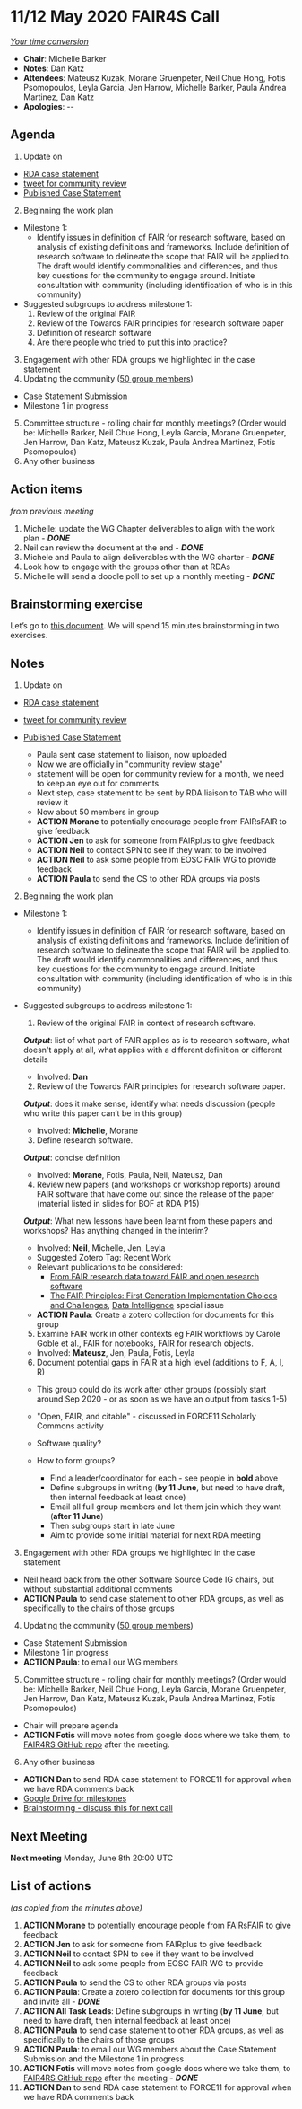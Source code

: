 # 11/12 May 2020 FAIR4S Call

_[Your time conversion](https://www.timeanddate.com/worldclock/fixedtime.html?msg=CaseStatementFAIR4RS&iso=20200512T06&p1=47&ah=1)_


- **Chair**: Michelle Barker
- **Notes**: Dan Katz
- **Attendees**: Mateusz Kuzak, Morane Gruenpeter, Neil Chue Hong, Fotis Psomopoulos, Leyla Garcia, Jen Harrow, Michelle Barker,  Paula Andrea Martinez, Dan Katz
- **Apologies**: --

## Agenda

1. Update on
  - [RDA case statement](https://docs.google.com/document/d/1i2n99MPp02icMBIeaalRGMRKqawl09LQGJcCvTmVeRI/edit?ts=5e9689af#)
  - [tweet for community review](https://twitter.com/orchid00/status/1259763913521901569?s=20)
  - [Published Case Statement](https://www.rd-alliance.org/group/fair-4-research-software-fair4rs-wg/case-statement/fair-research-software-wg-case-statement)
2. Beginning the work plan
  - Milestone 1:
    - Identify issues in definition of FAIR for research software, based on analysis of existing definitions and frameworks. Include definition of research software to delineate the scope that FAIR will be applied to. The draft would identify commonalities and differences, and thus key questions for the community to engage around. Initiate consultation with community (including identification of who is in this community)
  - Suggested subgroups to address milestone 1:
    1. Review of the original FAIR
    2. Review of the Towards FAIR principles for research software paper
    3. Definition of research software
    4. Are there people who tried to put this into practice?
3. Engagement with other RDA groups we highlighted in the case statement
4. Updating the community ([50 group members](https://www.rd-alliance.org/node/69317/members))
  - Case Statement Submission
  - Milestone 1 in progress
5. Committee structure - rolling chair for monthly meetings? (Order would be: Michelle Barker, Neil Chue Hong, Leyla Garcia, Morane Gruenpeter, Jen Harrow, Dan Katz, Mateusz Kuzak, Paula Andrea Martinez, Fotis Psomopoulos)
6. Any other business

## Action items

_from previous meeting_

1. Michelle: update the WG Chapter deliverables to align with the work plan - _**DONE**_
2. Neil can review the document at the end - _**DONE**_
3. Michele and Paula to align deliverables with the WG charter - _**DONE**_
4. Look how to engage with the groups other than at RDAs
5. Michelle will send a doodle poll to set up a monthly meeting - _**DONE**_

## Brainstorming exercise

Let’s go to [this document](https://docs.google.com/document/d/14f0hXT6EQbw6XR8Kx3K-F-pAMDHXFxtKlDdJ8JKzhZ4/edit). We will spend 15 minutes brainstorming in two exercises.

## Notes
1. Update on
  - [RDA case statement](https://docs.google.com/document/d/1i2n99MPp02icMBIeaalRGMRKqawl09LQGJcCvTmVeRI/edit?ts=5e9689af#)
  - [tweet for community review](https://twitter.com/orchid00/status/1259763913521901569?s=20)
  - [Published Case Statement](https://www.rd-alliance.org/group/fair-4-research-software-fair4rs-wg/case-statement/fair-research-software-wg-case-statement)

    - Paula sent case statement to liaison, now uploaded
    - Now we are officially in "community review stage"
    - statement will be open for community review for a month, we need to keep an eye out for comments
    - Next step, case statement to be sent by RDA liaison to TAB who will review it
    - Now about 50 members in group
    - **ACTION Morane** to potentially encourage people from FAIRsFAIR to give feedback
    - **ACTION Jen** to ask for someone from FAIRplus to give feedback
    - **ACTION Neil** to contact SPN to see if they want to be involved
    - **ACTION Neil** to ask some people from EOSC FAIR WG to provide feedback
    - **ACTION Paula** to send the CS to other RDA groups via posts

2. Beginning the work plan
  - Milestone 1:
    - Identify issues in definition of FAIR for research software, based on analysis of existing definitions and frameworks. Include definition of research software to delineate the scope that FAIR will be applied to. The draft would identify commonalities and differences, and thus key questions for the community to engage around. Initiate consultation with community (including identification of who is in this community)
  - Suggested subgroups to address milestone 1:
    1. Review of the original FAIR in context of research software.

      **_Output_**: list of what part of FAIR applies as is to research software, what doesn't apply at all, what applies with a different definition or different details
      - Involved: **Dan**

    2. Review of the Towards FAIR principles for research software paper.

      **_Output_**: does it make sense, identify what needs discussion (people who write this paper can’t be in this group)
      - Involved: **Michelle**, Morane

    3. Define research software.

      **_Output_**: concise definition
      - Involved: **Morane**, Fotis, Paula, Neil, Mateusz, Dan

    4. Review new papers (and workshops or workshop reports) around FAIR software that have come out since the release of the paper (material listed in slides for BOF at RDA P15)

      **_Output_**: What new lessons have been learnt from these papers and workshops? Has anything changed in the interim?
      - Involved: **Neil**, Michelle, Jen, Leyla
      - Suggested Zotero Tag: Recent Work
      - Relevant publications to be considered:
          - [From FAIR research data toward FAIR and open research software](https://doi.org/10.1515/itit-2019-0040)
          - [The FAIR Principles: First Generation Implementation Choices and Challenges](https://www.mitpressjournals.org/doi/full/10.1162/dint_e_00023), [Data Intelligence](https://data-intelligence-journal.org) special issue
      - **ACTION Paula**: Create a zotero collection for documents for this group

    5. Examine FAIR work in other contexts eg FAIR workflows by Carole Goble et al., FAIR for notebooks, FAIR for research objects.

      - Involved: **Mateusz**, Jen, Paula, Fotis, Leyla

    6. Document potential gaps in FAIR at a high level (additions to F, A, I, R)
      - This group could do its work after other groups (possibly start around Sep 2020 - or as soon as we have an output from tasks 1-5)
      - "Open, FAIR, and citable" - discussed in FORCE11 Scholarly Commons activity
      - Software quality?

    - How to form groups?
      - Find a leader/coordinator for each - see people in **bold** above
      - Define subgroups in writing (**by 11 June**, but need to have draft, then internal feedback at least once)
      - Email all full group members and let them join which they want (**after 11 June**)
      - Then subgroups start in late June
      - Aim to provide some initial material for next RDA meeting


3. Engagement with other RDA groups we highlighted in the case statement
  - Neil heard back from the other Software Source Code IG chairs, but without substantial additional comments
  - **ACTION Paula** to send case statement to other RDA groups, as well as specifically to the chairs of those groups

4. Updating the community ([50 group members](https://www.rd-alliance.org/node/69317/members))
  - Case Statement Submission
  - Milestone 1 in progress
  - **ACTION Paula**: to email our WG members

5. Committee structure - rolling chair for monthly meetings? (Order would be: Michelle Barker, Neil Chue Hong, Leyla Garcia, Morane Gruenpeter, Jen Harrow, Dan Katz, Mateusz Kuzak, Paula Andrea Martinez, Fotis Psomopoulos)
  - Chair will prepare agenda
  - **ACTION Fotis** will move notes from google docs where we take them, to [FAIR4RS GitHub repo](https://github.com/force11/FAIR4RS) after the meeting.

6. Any other business
  - **ACTION Dan** to send RDA case statement to FORCE11 for approval when we have RDA comments back
  - [Google Drive for milestones](https://drive.google.com/drive/folders/1ZsRDYvbeXfgkp3t7qTpYcUzQsSYA2xDF)
 - [Brainstorming - discuss this for next call](https://docs.google.com/document/d/14f0hXT6EQbw6XR8Kx3K-F-pAMDHXFxtKlDdJ8JKzhZ4/edit)


## Next Meeting

**Next meeting** Monday, June 8th 20:00 UTC


## List of actions

_(as copied from the minutes above)_

1. **ACTION Morane** to potentially encourage people from FAIRsFAIR to give feedback
2. **ACTION Jen** to ask for someone from FAIRplus to give feedback
3. **ACTION Neil** to contact SPN to see if they want to be involved
4. **ACTION Neil** to ask some people from EOSC FAIR WG to provide feedback
5. **ACTION Paula** to send the CS to other RDA groups via posts
6. **ACTION Paula**: Create a zotero collection for documents for this group and invite all - **_DONE_**
7. **ACTION All Task Leads**: Define subgroups in writing (**by 11 June**, but need to have draft, then internal feedback at least once)
8. **ACTION Paula** to send case statement to other RDA groups, as well as specifically to the chairs of those groups
9. **ACTION Paula**: to email our WG members about the Case Statement Submission and the Milestone 1 in progress
10. **ACTION Fotis** will move notes from google docs where we take them, to [FAIR4RS GitHub repo](https://github.com/force11/FAIR4RS) after the meeting - **_DONE_**
11. **ACTION Dan** to send RDA case statement to FORCE11 for approval when we have RDA comments back
